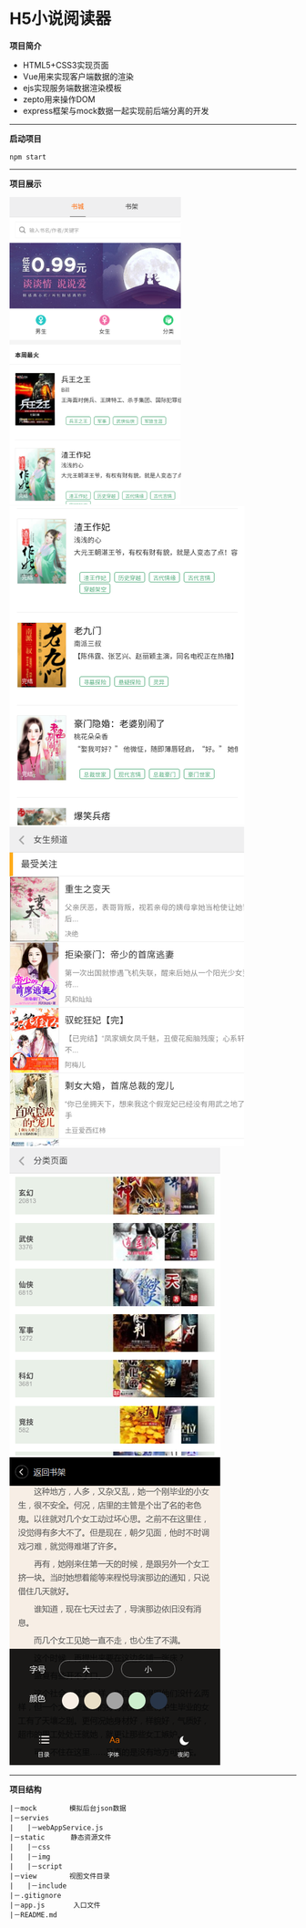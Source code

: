 # H5小说阅读器

**项目简介**


* HTML5+CSS3实现页面
* Vue用来实现客户端数据的渲染
* ejs实现服务端数据渲染模板
* zepto用来操作DOM
* express框架与mock数据一起实现前后端分离的开发
-----------------------------------------

**启动项目**

```
npm start
```
-------------------------------------
**项目展示**

![image](./static/img/reader1-1.png)
![image](./static/img/reader2.png)
![image](./static/img/reader5.png)
![image](./static/img/reader7.png)
![image](./static/img/reader8.png)

------------------------------------
**项目结构**
```
|－mock        模拟后台json数据
|－servies
|　　|－webAppService.js
|－static　　   静态资源文件
|　　|－css
|　　|－img
|　　|－script
|－view        视图文件目录
|　　|－include
|－.gitignore
|－app.js       入口文件
|－README.md
```

